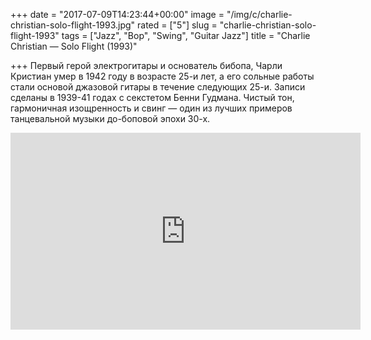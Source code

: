 +++
date = "2017-07-09T14:23:44+00:00"
image = "/img/c/charlie-christian-solo-flight-1993.jpg"
rated = ["5"]
slug = "charlie-christian-solo-flight-1993"
tags = ["Jazz", "Bop", "Swing", "Guitar Jazz"]
title = "Charlie Christian — Solo Flight (1993)"

+++
Первый герой электрогитары и&nbsp;основатель бибопа, Чарли Кристиан умер в&nbsp;1942 году в&nbsp;возрасте 25-и лет, а&nbsp;его сольные работы стали основой джазовой гитары в&nbsp;течение следующих 25-и. Записи сделаны в&nbsp;1939-41 годах с&nbsp;секстетом Бенни Гудмана. Чистый тон, гармоничная изощренность и&nbsp;свинг&nbsp;&mdash; один из&nbsp;лучших примеров танцевальной музыки до-боповой эпохи 30-х.

<iframe width="560" height="315" src="https://www.youtube.com/embed/gn0hDIkvl0Y" frameborder="0" allowfullscreen></iframe>